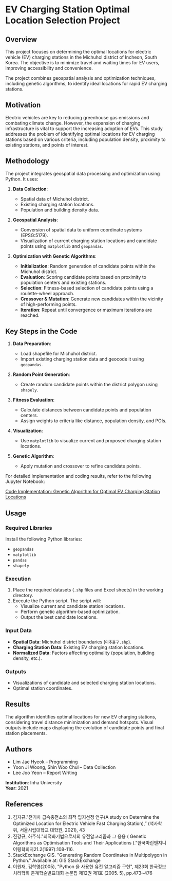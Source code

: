 # EV Charging Station Optimal Location Selection Project



## **Overview**
This project focuses on determining the optimal locations for electric vehicle (EV) charging stations in the Michuhol district of Incheon, South Korea. The objective is to minimize travel and waiting times for EV users, improving accessibility and convenience.

The project combines geospatial analysis and optimization techniques, including genetic algorithms, to identify ideal locations for rapid EV charging stations.

## **Motivation**
Electric vehicles are key to reducing greenhouse gas emissions and combating climate change. However, the expansion of charging infrastructure is vital to support the increasing adoption of EVs. This study addresses the problem of identifying optimal locations for EV charging stations based on various criteria, including population density, proximity to existing stations, and points of interest.

## **Methodology**
The project integrates geospatial data processing and optimization using Python. It uses:
1. **Data Collection**: 
   - Spatial data of Michuhol district.
   - Existing charging station locations.
   - Population and building density data.

2. **Geospatial Analysis**:
   - Conversion of spatial data to uniform coordinate systems (EPSG:5179).
   - Visualization of current charging station locations and candidate points using `matplotlib` and `geopandas`.

3. **Optimization with Genetic Algorithms**:
   - **Initialization**: Random generation of candidate points within the Michuhol district.
   - **Evaluation**: Scoring candidate points based on proximity to population centers and existing stations.
   - **Selection**: Fitness-based selection of candidate points using a roulette-wheel approach.
   - **Crossover & Mutation**: Generate new candidates within the vicinity of high-performing points.
   - **Iteration**: Repeat until convergence or maximum iterations are reached.


## **Key Steps in the Code**
1. **Data Preparation**:
   - Load shapefile for Michuhol district.
   - Import existing charging station data and geocode it using `geopandas`.

2. **Random Point Generation**:
   - Create random candidate points within the district polygon using `shapely`.

3. **Fitness Evaluation**:
   - Calculate distances between candidate points and population centers.
   - Assign weights to criteria like distance, population density, and POIs.

4. **Visualization**:
   - Use `matplotlib` to visualize current and proposed charging station locations.

5. **Genetic Algorithm**:
   - Apply mutation and crossover to refine candidate points.

For detailed implementation and coding results, refer to the following Jupyter Notebook:

[Code Implementation: Genetic Algorithm for Optimal EV Charging Station Locations](https://github.com/limJhyeok/Comprehensive-design/blob/main/%EC%9C%A0%EC%A0%84%20%EC%95%8C%EA%B3%A0%EB%A6%AC%EC%A6%98%EC%9D%84%20%EC%9D%B4%EC%9A%A9%ED%95%9C%20%EC%A0%84%EA%B8%B0%EC%B0%A8%20%EC%B6%A9%EC%A0%84%EC%86%8C%20%EC%B5%9C%EC%A0%81%20%EC%9E%85%EC%A7%80%20%EC%84%A0%EC%A0%95.ipynb)

## **Usage**
### **Required Libraries**
Install the following Python libraries:
- `geopandas`
- `matplotlib`
- `pandas`
- `shapely`

### **Execution**
1. Place the required datasets (`.shp` files and Excel sheets) in the working directory.
2. Execute the Python script. The script will:
   - Visualize current and candidate station locations.
   - Perform genetic algorithm-based optimization.
   - Output the best candidate locations.

### **Input Data**
- **Spatial Data**: Michuhol district boundaries (`미추홀구.shp`).
- **Charging Station Data**: Existing EV charging station locations.
- **Normalized Data**: Factors affecting optimality (population, building density, etc.).

### **Outputs**
- Visualizations of candidate and selected charging station locations.
- Optimal station coordinates.

## **Results**
The algorithm identifies optimal locations for new EV charging stations, considering travel distance minimization and demand hotspots. Visual outputs include maps displaying the evolution of candidate points and final station placements.

## **Authors**
- Lim Jae Hyeok – Programming
- Yoon Ji Woong, Shin Woo Chul – Data Collection
- Lee Joo Yeon – Report Writing

**Institution**: Inha University  
**Year**: 2021

## References
1. 김지규."전기차 급속충전소의 최적 입지선정 연구(A study on Determine the Optimized Location for Electric Vehicle Fast Charging Station),” (석사학위, 서울시립대학교 대학원, 2021), 43
2. 진강규, 하주식."최적화기법으로서의 유전알고리즘과 그 응용 ( Genetic Algorithms as Optimisation Tools and Their Applications )."한국마린엔지니어링학회지21.2(1997):108-116.
3. StackExchange GIS. "Generating Random Coordinates in Multipolygon in Python." Available at: GIS StackExchange
4. 이원재, 김학영(2005), "Python 을 사용한 유전 알고리즘 구현", 제23회 한국정보처리학회 춘계학술발표대회 논문집 제12권 제1호 (2005. 5), pp.473~476
